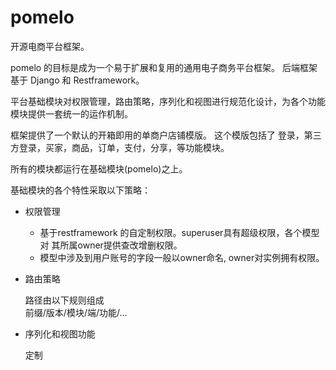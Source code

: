 # pomelo

开源电商平台框架。  

pomelo 的目标是成为一个易于扩展和复用的通用电子商务平台框架。
后端框架基于 Django 和 Restframework。

平台基础模块对权限管理，路由策略，序列化和视图进行规范化设计，为各个功能模块提供一套统一的运作机制。

框架提供了一个默认的开箱即用的单商户店铺模版。
这个模版包括了 登录，第三方登录，买家，商品，订单，支付，分享，等功能模块。

所有的模块都运行在基础模块(pomelo)之上。 

基础模块的各个特性采取以下策略：

- 权限管理  

  - 基于restframework 的自定制权限。superuser具有超级权限，各个模型对
    其所属owner提供查改增删权限。
  - 模型中涉及到用户账号的字段一般以owner命名, owner对实例拥有权限。

- 路由策略

    路径由以下规则组成  
    前缀/版本/模块/端/功能/...

- 序列化和视图功能

    定制


